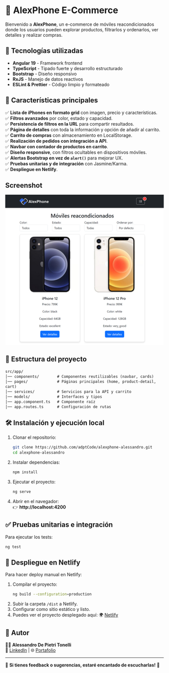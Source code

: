 # 📱 AlexPhone E-Commerce

Bienvenido a **AlexPhone**, un e-commerce de móviles reacondicionados donde los usuarios pueden explorar productos, filtrarlos y ordenarlos, ver detalles y realizar compras.

## 🚀 Tecnologías utilizadas

- **Angular 19** - Framework frontend
- **TypeScript** - Tipado fuerte y desarrollo estructurado
- **Bootstrap** - Diseño responsivo
- **RxJS** - Manejo de datos reactivos
- **ESLint & Prettier** - Código limpio y formateado

## 📌 Características principales

✅ **Lista de iPhones en formato grid** con imagen, precio y características.  
✅ **Filtros avanzados** por color, estado y capacidad.  
✅ **Persistencia de filtros en la URL** para compartir resultados.  
✅ **Página de detalles** con toda la información y opción de añadir al carrito.  
✅ **Carrito de compras** con almacenamiento en LocalStorage.  
✅ **Realización de pedidos con integración a API**.  
✅ **Navbar con contador de productos en carrito**.  
✅ **Diseño responsive**, con filtros ocultables en dispositivos móviles.  
✅ **Alertas Bootstrap en vez de `alert()`** para mejorar UX.  
✅ **Pruebas unitarias y de integración** con Jasmine/Karma.  
✅ **Despliegue en Netlify**.

## Screenshot

![](./public/screenshot.png)

## 📂 Estructura del proyecto

```
src/app/
│── components/        # Componentes reutilizables (navbar, cards)
│── pages/             # Páginas principales (home, product-detail, cart)
│── services/          # Servicios para la API y carrito
│── models/            # Interfaces y tipos
│── app.component.ts   # Componente raíz
│── app.routes.ts      # Configuración de rutas
```

## 🛠️ Instalación y ejecución local

1. Clonar el repositorio:
   ```bash
   git clone https://github.com/adptCode/alexphone-alessandro.git
   cd alexphone-alessandro
   ```

2. Instalar dependencias:
   ```bash
   npm install
   ```

3. Ejecutar el proyecto:
   ```bash
   ng serve
   ```

4. Abrir en el navegador:  
   👉 **http://localhost:4200**

## ✅ Pruebas unitarias e integración
Para ejecutar los tests:
```bash
ng test
```

## 🚀 Despliegue en Netlify
Para hacer deploy manual en Netlify:
1. Compilar el proyecto:
   ```bash
   ng build --configuration=production
   ```
2. Subir la carpeta `/dist` a Netlify.
3. Configurar como sitio estático y listo.
4. Puedes ver el proyecto desplegado aquí: 🌍 [Netlify](https://alexphone-alessandro.netlify.app/)

## 📝 Autor
👨‍💻 **Alessandro De Pietri Tonelli**  
🔗 [LinkedIn](https://www.linkedin.com/in/alessandrodpt) | 🌐 [Portafolio](https://alessandrodpt.netlify.app/)

---
🎯 **Si tienes feedback o sugerencias, estaré encantado de escucharlas!** 🚀


